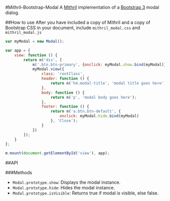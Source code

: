 #Mithril-Bootstrap-Modal
A [Mithril](https://lhorie.github.io/mithril/) implementation of a [Bootstrap 3](http://getbootstrap.com/javascript/#modals) modal dialog.

##How to use
After you have included a copy of Mithril and a copy of Bootstrap CSS in your document, include <code>mithril_modal.css</code> and <code>mithril_modal.js</code>

```js
var myModal = new Modal();

var app = {
    view: function () {
        return m('div', [
            m('.btn.btn-primary', {onclick: myModal.show.bind(myModal)}, 'Click to show modal'),
            myModal.view({
                class: 'rootClass',
                header: function () {
                    return m('h4.modal-title', 'modal title goes here');
                },
                body: function () {
                    return m('p', 'modal body goes here');
                },
                footer: function () {
                    return m('a.btn.btn-default', {
                        onclick: myModal.hide.bind(myModal)
                    }, 'Close');
                }
            })
        ]);
    }
};

m.mount(document.getElementById('view'), app);
```

##API

###Methods

- <code>Modal.prototype.show</code>: Displays the modal instance.
- <code>Modal.prototype.hide</code>: Hides the modal instance.
- <code>Modal.prototype.isVisible</code>: Returns true if modal is visible, else false.
